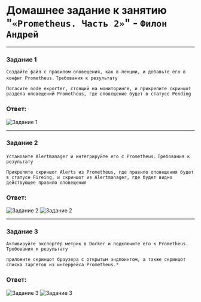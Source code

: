 # Домашнее задание к занятию "`«Prometheus. Часть 2»`" - `Филон Андрей`

---

### Задание 1

`Создайте файл с правилом оповещения, как в лекции, и добавьте его в конфиг Prometheus.`
`Требования к результату`

    Погасите node exporter, стоящий на мониторинге, и прикрепите скриншот раздела оповещений Prometheus, где оповещение будет в статусе Pending

### Ответ:  

![Задание 1](https://github.com/AndreyFilon/prometheus-path5/blob/main/1.jpg)

---

### Задание 2

`Установите Alertmanager и интегрируйте его с Prometheus.`
`Требования к результату`

    Прикрепите скриншот Alerts из Prometheus, где правило оповещения будет в статусе Fireing, и скриншот из Alertmanager, где будет видно действующее правило оповещения

### Ответ:

![Задание 2](https://github.com/AndreyFilon/prometheus-path5/blob/main/2.1.jpg)
![Задание 2](https://github.com/AndreyFilon/prometheus-path5/blob/main/2.2.jpg)

---

### Задание 3

`Активируйте экспортёр метрик в Docker и подключите его к Prometheus.`
`Требования к результату`

    приложите скриншот браузера с открытым эндпоинтом, а также скриншот списка таргетов из интерфейса Prometheus.*

### Ответ:

![Задание 3](https://github.com/AndreyFilon/prometheus-path5/blob/main/3.1.jpg)
![Задание 3](https://github.com/AndreyFilon/prometheus-path5/blob/main/3.2.jpg)
